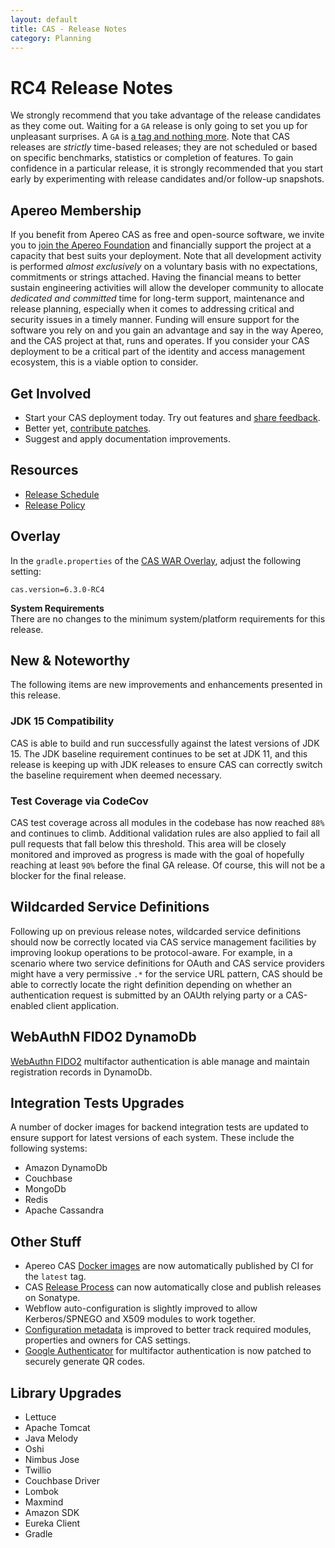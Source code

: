 ```yaml
---
layout: default
title: CAS - Release Notes
category: Planning
---
```


# RC4 Release Notes

We strongly recommend that you take advantage of the release candidates as they come out. Waiting for a `GA` release is only going to set 
you up for unpleasant surprises. A `GA` is [a tag and nothing more](https://apereo.github.io/2017/03/08/the-myth-of-ga-rel/). Note that CAS 
releases are *strictly* time-based releases; they are not scheduled or based on specific benchmarks, statistics or completion of features. To gain 
confidence in a particular release, it is strongly recommended that you start early by experimenting with release candidates and/or follow-up snapshots.

## Apereo Membership

If you benefit from Apereo CAS as free and open-source software, we invite you to [join the Apereo Foundation](https://www.apereo.org/content/apereo-membership) 
and financially support the project at a capacity that best suits your deployment. Note that all development activity 
is performed *almost exclusively* on a voluntary basis with no expectations, commitments or strings attached. Having the financial means to better 
sustain engineering activities will allow the developer community to allocate *dedicated and committed* time for long-term support, 
maintenance and release planning, especially when it comes to addressing critical and security issues in a timely manner. Funding will 
ensure support for the software you rely on and you gain an advantage and say in the way Apereo, and the CAS project at that, runs 
and operates. If you consider your CAS deployment to be a critical part of the identity and access management ecosystem, this is a viable option to consider.

## Get Involved

- Start your CAS deployment today. Try out features and [share feedback](/cas/Mailing-Lists.html).
- Better yet, [contribute patches](/cas/developer/Contributor-Guidelines.html).
- Suggest and apply documentation improvements.

## Resources

- [Release Schedule](https://github.com/apereo/cas/milestones)
- [Release Policy](/cas/developer/Release-Policy.html)

## Overlay

In the `gradle.properties` of the [CAS WAR Overlay](../installation/WAR-Overlay-Installation.html), adjust the following setting:

```properties
cas.version=6.3.0-RC4
```

<div class="alert alert-info">
  <strong>System Requirements</strong><br/>There are no changes to the minimum system/platform requirements for this release.
</div>

## New & Noteworthy

The following items are new improvements and enhancements presented in this release.

### JDK 15 Compatibility

CAS is able to build and run successfully against the latest versions of JDK 15. The JDK baseline requirement 
continues to be set at JDK 11, and this release is keeping up with JDK releases to ensure CAS 
can correctly switch the baseline requirement when deemed necessary.

### Test Coverage via CodeCov

CAS test coverage across all modules in the codebase has now reached `88%` and continues to climb. Additional validation rules are also applied 
to fail all pull requests that fall below this threshold. This area will be closely monitored and improved
as progress is made with the goal of hopefully reaching at least `90%` before the final GA release. Of course, 
this will not be a blocker for the final release.

## Wildcarded Service Definitions

Following up on previous release notes, wildcarded service definitions should now be correctly located via CAS service management facilities
by improving lookup operations to be protocol-aware. For example, in a scenario where two service definitions for OAuth and CAS service providers might have a very permissive `.*` for the service URL pattern, CAS should be able
to correctly locate the right definition depending on whether an authentication request is submitted by an 
OAUth relying party or a CAS-enabled client application.

## WebAuthN FIDO2 DynamoDb

[WebAuthn FIDO2](../mfa/FIDO2-WebAuthn-Authentication.md) multifactor authentication is able manage and maintain registration records in DynamoDb.

## Integration Tests Upgrades

A number of docker images for backend integration tests are updated to ensure support for 
latest versions of each system. These include the following systems:

- Amazon DynamoDb
- Couchbase
- MongoDb
- Redis
- Apache Cassandra

## Other Stuff

- Apereo CAS [Docker images](https://hub.docker.com/r/apereo/cas) are now automatically published by CI for the `latest` tag.
- CAS [Release Process](../developer/Release-Process.html) can now automatically close and publish releases on Sonatype. 
- Webflow auto-configuration is slightly improved to allow Kerberos/SPNEGO and X509 modules to work together.
- [Configuration metadata](../configuration/Configuration-Metadata-Repository.html) is improved to better track required modules, properties and owners for CAS settings.
- [Google Authenticator](../mfa/GoogleAuthenticator-Authentication.html) for multifactor authentication is now patched to securely generate QR codes.
 
## Library Upgrades

- Lettuce
- Apache Tomcat
- Java Melody
- Oshi
- Nimbus Jose
- Twillio
- Couchbase Driver
- Lombok
- Maxmind
- Amazon SDK
- Eureka Client
- Gradle



